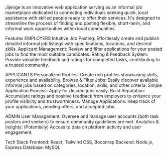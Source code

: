Jijenge is an innovative web application serving as an informal job marketplace dedicated to connecting individuals seeking quick, local assistance with skilled people ready to offer their services. It's designed to streamline the process of finding and posting flexible, short-term, and informal work opportunities within local communities.

Features
EMPLOYERS
Intuitive Job Posting: Effortlessly create and publish detailed informal job listings with specifications, locations, and desired skills.
Applicant Management: Review and filter applications for your posted jobs to find the most suitable candidates.
Rating & Feedback System: Provide valuable feedback and ratings for completed tasks, contributing to a trusted community.

APPLICANTS
Personalized Profiles: Create rich profiles showcasing skills, experience and availability.
Browse & Filter Jobs: Easily discover available informal jobs based on categories, location, skills, and other criteria.
Simple Application Process: Apply for desired jobs easily.
Build Reputation: Accumulate ratings and positive feedback from employers to enhance your profile visibility and trustworthiness.
Manage Applications: Keep track of your applications, pending offers, and accepted jobs.

ADMIN
User Management: Oversee and manage user accounts (both task posters and seekers) to ensure community guidelines are met.
Analytics & Insights: (Potentially) Access to data on platform activity and user engagement.

Tech Stack
Frontend: React, Tailwind CSS, Bootstrap
Backend: Node.js, Express
Database: MySQL

